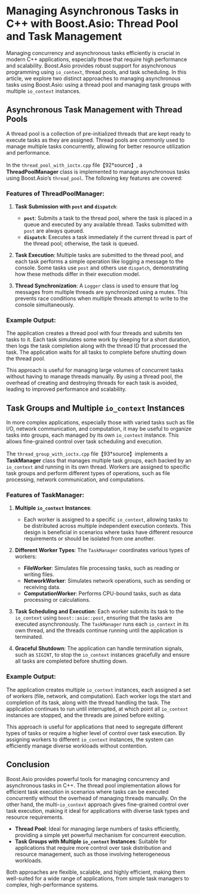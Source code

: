 # Managing Asynchronous Tasks in C++ with Boost.Asio: Thread Pool and Task Management

Managing concurrency and asynchronous tasks efficiently is crucial in modern C++ applications, especially those that require high performance and scalability. Boost.Asio provides robust support for asynchronous programming using `io_context`, thread pools, and task scheduling. In this article, we explore two distinct approaches to managing asynchronous tasks using Boost.Asio: using a thread pool and managing task groups with multiple `io_context` instances.

## Asynchronous Task Management with Thread Pools

A thread pool is a collection of pre-initialized threads that are kept ready to execute tasks as they are assigned. Thread pools are commonly used to manage multiple tasks concurrently, allowing for better resource utilization and performance.

In the `thread_pool_with_ioctx.cpp` file【92†source】, a **ThreadPoolManager** class is implemented to manage asynchronous tasks using Boost.Asio’s `thread_pool`. The following key features are covered:

### Features of ThreadPoolManager:
1. **Task Submission with `post` and `dispatch`**:
   - **`post`**: Submits a task to the thread pool, where the task is placed in a queue and executed by any available thread. Tasks submitted with `post` are always queued.
   - **`dispatch`**: Executes a task immediately if the current thread is part of the thread pool; otherwise, the task is queued.
   
2. **Task Execution**:
   Multiple tasks are submitted to the thread pool, and each task performs a simple operation like logging a message to the console. Some tasks use `post` and others use `dispatch`, demonstrating how these methods differ in their execution model.

3. **Thread Synchronization**:
   A `Logger` class is used to ensure that log messages from multiple threads are synchronized using a mutex. This prevents race conditions when multiple threads attempt to write to the console simultaneously.

### Example Output:
The application creates a thread pool with four threads and submits ten tasks to it. Each task simulates some work by sleeping for a short duration, then logs the task completion along with the thread ID that processed the task. The application waits for all tasks to complete before shutting down the thread pool.

This approach is useful for managing large volumes of concurrent tasks without having to manage threads manually. By using a thread pool, the overhead of creating and destroying threads for each task is avoided, leading to improved performance and scalability.

## Task Groups and Multiple `io_context` Instances

In more complex applications, especially those with varied tasks such as file I/O, network communication, and computation, it may be useful to organize tasks into groups, each managed by its own `io_context` instance. This allows fine-grained control over task scheduling and execution.

The `thread_group_with_ioctx.cpp` file【93†source】implements a **TaskManager** class that manages multiple task groups, each backed by an `io_context` and running in its own thread. Workers are assigned to specific task groups and perform different types of operations, such as file processing, network communication, and computations.

### Features of TaskManager:
1. **Multiple `io_context` Instances**:
   - Each worker is assigned to a specific `io_context`, allowing tasks to be distributed across multiple independent execution contexts. This design is beneficial in scenarios where tasks have different resource requirements or should be isolated from one another.

2. **Different Worker Types**:
   The `TaskManager` coordinates various types of workers:
   - **FileWorker**: Simulates file processing tasks, such as reading or writing files.
   - **NetworkWorker**: Simulates network operations, such as sending or receiving data.
   - **ComputationWorker**: Performs CPU-bound tasks, such as data processing or calculations.

3. **Task Scheduling and Execution**:
   Each worker submits its task to the `io_context` using `boost::asio::post`, ensuring that the tasks are executed asynchronously. The `TaskManager` runs each `io_context` in its own thread, and the threads continue running until the application is terminated.

4. **Graceful Shutdown**:
   The application can handle termination signals, such as `SIGINT`, to stop the `io_context` instances gracefully and ensure all tasks are completed before shutting down.

### Example Output:
The application creates multiple `io_context` instances, each assigned a set of workers (file, network, and computation). Each worker logs the start and completion of its task, along with the thread handling the task. The application continues to run until interrupted, at which point all `io_context` instances are stopped, and the threads are joined before exiting.

This approach is useful for applications that need to segregate different types of tasks or require a higher level of control over task execution. By assigning workers to different `io_context` instances, the system can efficiently manage diverse workloads without contention.

## Conclusion

Boost.Asio provides powerful tools for managing concurrency and asynchronous tasks in C++. The thread pool implementation allows for efficient task execution in scenarios where tasks can be executed concurrently without the overhead of managing threads manually. On the other hand, the multi-`io_context` approach gives fine-grained control over task execution, making it ideal for applications with diverse task types and resource requirements.

- **Thread Pool**: Ideal for managing large numbers of tasks efficiently, providing a simple yet powerful mechanism for concurrent execution.
- **Task Groups with Multiple `io_context` Instances**: Suitable for applications that require more control over task distribution and resource management, such as those involving heterogeneous workloads.

Both approaches are flexible, scalable, and highly efficient, making them well-suited for a wide range of applications, from simple task managers to complex, high-performance systems.

